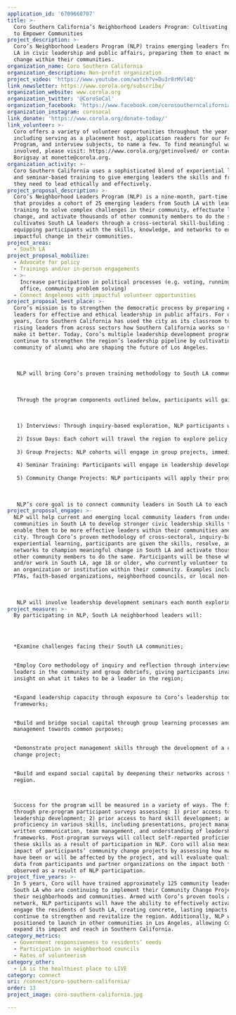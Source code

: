 ```yaml
---
application_id: '6709668707'
title: >-
  Coro Southern California’s Neighborhood Leaders Program: Cultivating Leaders
  to Empower Communities
project_description: >-
  Coro’s Neighborhood Leaders Program (NLP) trains emerging leaders from South
  LA in civic leadership and public affairs, preparing them to enact meaningful
  change within their communities.
organization_name: Coro Southern California
organization_description: Non-profit organization
project_video: 'https://www.youtube.com/watch?v=Du3r0rMVl4Q'
link_newsletter: https://www.corola.org/subscribe/
organization_website: www.corola.org
organization_twitter: '@CoroSoCal'
organization_facebook: 'https://www.facebook.com/corosoutherncalifornia'
organization_instagram: corosocal
link_donate: 'https://www.corola.org/donate-today/'
link_volunteer: >-
  Coro offers a variety of volunteer opportunities throughout the year,
  including serving as a placement host, application readers for our Fellows
  Program, and interview subjects, to name a few. To find meaningful ways to get
  involved, please visit: https://www.corola.org/getinvolved/ or contact Monette
  Borigsay at monette@corola.org.
organization_activity: >-
  Coro Southern California uses a sophisticated blend of experiential learning
  and seminar-based training to give emerging leaders the skills and frameworks
  they need to lead ethically and effectively.
project_proposal_description: >-
  Coro’s Neighborhood Leaders Program (NLP) is a nine-month, part-time program
  that provides a cohort of 25 emerging leaders from South LA with leadership
  training to solve complex challenges in their community, effectuate lasting
  change, and activate thousands of other community members to do the same. NLP
  cultivates South LA leaders through a cross-sectoral skill-building immersion,
  equipping participants with the skills, knowledge, and networks to enact
  impactful change in their communities.
project_areas:
  - South LA
project_proposal_mobilize:
  - Advocate for policy
  - Trainings and/or in-person engagements
  - >-
    Increase participation in political processes (e.g. voting, running for
    office, community problem solving)
  - Connect Angelenos with impactful volunteer opportunities
project_proposal_best_place: >-
  Coro’s mission is to strengthen the democratic process by preparing emerging
  leaders for effective and ethical leadership in public affairs. For over 60
  years, Coro Southern California has used the city as its classroom to teach
  rising leaders from across sectors how Southern California works so they can
  make it better. Today, Coro’s multiple leadership development programs
  continue to strengthen the region’s leadership pipeline by cultivating a
  community of alumni who are shaping the future of Los Angeles.
   
   
   
   NLP will bring Coro’s proven training methodology to South LA community leaders and equip them with the skills they need to understand complex policy issues and effectively enact impactful change in their communities. Program participants will also gain an in-depth understanding of city and county government, political campaigns, and large-scale community organizing efforts.
   
   
   
   Through the program components outlined below, participants will gain the knowledge, skills and network to directly impact three metrics outlined under LA2050’s CONNECT goal: (1) government responsiveness to residents’ needs; (2) increased participation in neighborhood councils; (3) and increased rates of volunteerism.
   
   
   
   1) Interviews: Through inquiry-based exploration, NLP participants will interview leaders across the public, private, and nonprofit sectors in South LA, helping participants to build key relationships and expand their social capital, learn important subject matter from experts, and build strategies to advocate for their communities.
   
   2) Issue Days: Each cohort will travel the region to explore policy issues and complex community challenges. Participants will come away with in-depth knowledge of the issues persistent in their neighborhoods, and the resolve to enact change.
   
   3) Group Projects: NLP cohorts will engage in group projects, immediately applying the program tools and knowledge gained to navigating complex challenges with high levels of ambiguity. This includes a Neighborhood Logic Study, where the cohort will collectively study and present on the “logic” of their community.
   
   4) Seminar Training: Participants will engage in leadership development, reflective practice, and hard skills training through a variety of analytical tools and frameworks used to train civic leaders for over 60 years.
   
   5) Community Change Projects: NLP participants will apply their program learnings and newly expanded networks to launch community change projects addressing the salient challenges they’ve identified and explored throughout their experience.
   
   
   
   NLP’s core goal is to connect community leaders in South LA to each other and to the civic network in the region. Through this cohort-based, experiential learning, participants will not only be more inclined to run for Neighborhood Council seats, engage their elected officials to respond to their needs, and increase the rate of volunteerism; they will have the skills to activate and guide thousands more to do the same.
project_proposal_engage: >-
  NLP will help current and emerging local community leaders from underserved
  communities in South LA to develop stronger civic leadership skills that
  enable them to be more effective leaders within their communities and our
  city. Through Coro’s proven methodology of cross-sectoral, inquiry-based,
  experiential learning, participants are given the skills, resolve, and
  networks to champion meaningful change in South LA and activate thousands of
  other community members to do the same. Participants will be those who reside
  and/or work in South LA, age 18 or older, who currently volunteer to support
  an organization or institution within their community. Examples include school
  PTAs, faith-based organizations, neighborhood councils, or local non-profits. 
   
   
   
   NLP will involve leadership development seminars each month exploring topics such as community asset mapping, effective inquiry, and reflective practice. Seminars will be coupled with one-day issue explorations each month: a deep dive inquiry-based investigation into the challenges most prevalent in South LA. These Issue Days will involve interviews with leaders across sectors to provide participants with multiple point of views to analyze. At the program’s conclusion, each participant will launch a community change project to use their newfound leadership skills, frameworks, and connections to bring concrete improvements to their community.
project_measure: >-
  By participating in NLP, South LA neighborhood leaders will:




  *Examine challenges facing their South LA communities;


  *Employ Coro methodology of inquiry and reflection through interviews with
  leaders in the community and group debriefs, giving participants invaluable
  insight on what it takes to be a leader in the region;


  *Expand leadership capacity through exposure to Coro’s leadership tools and
  frameworks;


  *Build and bridge social capital through group learning processes and team
  management towards common purposes;


  *Demonstrate project management skills through the development of a community
  change project;


  *Build and expand social capital by deepening their networks across the
  region.



  Success for the program will be measured in a variety of ways. The first is
  through pre-program participant surveys assessing: 1) prior access to
  leadership development; 2) prior access to hard skill development; and 3)
  proficiency in various skills, including presentations, project management,
  written communication, team management, and understanding of leadership
  frameworks. Post-program surveys will collect self-reported proficiencies in
  these skills as a result of participation in NLP. Coro will also measure the
  impact of participants’ community change projects by assessing how many people
  have been or will be affected by the project, and will evaluate qualitative
  data from participants and partner organizations on the impact both felt and
  observed as a result of NLP participation.
project_five_years: >-
  In 5 years, Coro will have trained approximately 125 community leaders in
  South LA who are continuing to implement their Community Change Projects in
  their neighborhoods and communities. Armed with Coro’s proven tools and wide
  network, NLP participants will have the ability to effectively activate and
  engage the residents of South LA, creating concrete, lasting impacts that will
  continue to strengthen and revitalize the region. Additionally, NLP will be
  positioned to launch in other communities in Los Angeles, allowing Coro to
  expand its impact and reach in Southern California.
category_metrics:
  - Government responsiveness to residents’ needs
  - Participation in neighborhood councils
  - Rates of volunteerism
category_other:
  - LA is the healthiest place to LIVE
category: connect
uri: /connect/coro-southern-california/
order: 13
project_image: coro-southern-california.jpg

---
```

